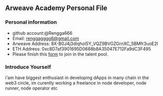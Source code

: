 ## Arweave Academy Personal File

### Personal information

- github account:@Rengga666 
- Email: renggagggg6@gmail.com
- Arweave Address: 8X-B0J4j3dIqhol5Y_VQZ9BVGZGrnXC_5BMfr3uoE2I
- ETH Address: 0xc8D7af3901695D0688b8A35047E712Fa9dC3F495
- Please finish this [form](https://docs.google.com/forms/d/e/1FAIpQLSfWA5fIIcBgmRppm3jNz5vmf9Mai_QMVil-2pO4r7YKn_Zhtw/viewform?usp=sf_link) to join in the talent pool.

### Introduce Yourself
 i'am have biggest enthusiast in developing dApps in many chain in the web3 circle, im curently working a freelance in node developer, node runner, node operator etc
